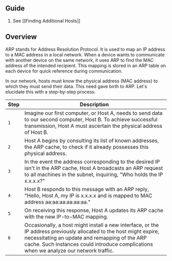 
## Guide

1. See [[Finding Additional Hosts]]

## Overview 

ARP stands for Address Resolution Protocol. It is used to map an IP address to a MAC address in a local network. When a device wants to communicate with another device on the same network, it uses ARP to find the MAC address of the intended recipient. This mapping is stored in an ARP table on each device for quick reference during communication.

In our network, hosts must know the physical address (MAC address) to which they must send their data. This need gave birth to ARP. Let's elucidate this with a step-by-step process.

| **Step** | **Description**                                                                                                                                                                                                                                                |
| -------- | -------------------------------------------------------------------------------------------------------------------------------------------------------------------------------------------------------------------------------------------------------------- |
| `1`      | Imagine our first computer, or Host A, needs to send data to our second computer, Host B. To achieve successful transmission, Host A must ascertain the physical address of Host B.                                                                            |
| `2`      | Host A begins by consulting its list of known addresses, the ARP cache, to check if it already possesses this physical address.                                                                                                                                |
| `3`      | In the event the address corresponding to the desired IP isn't in the ARP cache, Host A broadcasts an ARP request to all machines in the subnet, inquiring, "Who holds the IP x.x.x.x?"                                                                        |
| `4`      | Host B responds to this message with an ARP reply, "Hello, Host A, my IP is x.x.x.x and is mapped to MAC address aa:aa:aa:aa:aa:aa."                                                                                                                           |
| `5`      | On receiving this response, Host A updates its ARP cache with the new IP-to-MAC mapping.                                                                                                                                                                       |
| `6`      | Occasionally, a host might install a new interface, or the IP address previously allocated to the host might expire, necessitating an update and remapping of the ARP cache. Such instances could introduce complications when we analyze our network traffic. |
